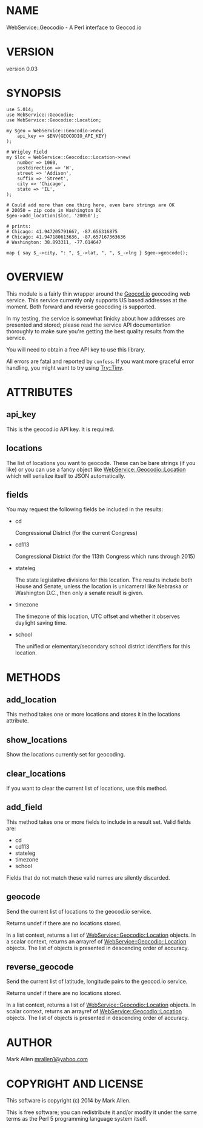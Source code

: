 # NAME

WebService::Geocodio - A Perl interface to Geocod.io

# VERSION

version 0.03

# SYNOPSIS

    use 5.014;
    use WebService::Geocodio;
    use WebService::Geocodio::Location;

    my $geo = WebService::Geocodio->new(
        api_key => $ENV{GEOCODIO_API_KEY}
    );

    # Wrigley Field
    my $loc = WebService::Geocodio::Location->new(
        number => 1060,
        postdirection => 'W',
        street => 'Addison',
        suffix => 'Street',
        city => 'Chicago',
        state => 'IL',
    );

    # Could add more than one thing here, even bare strings are OK
    # 20050 = zip code in Washington DC
    $geo->add_location($loc, '20050');

    # prints:
    # Chicago: 41.947205791667, -87.656316875
    # Chicago: 41.947180613636, -87.657167363636
    # Washington: 38.893311, -77.014647

    map { say $_->city, ": ", $_->lat, ", ", $_->lng } $geo->geocode();

# OVERVIEW

This module is a fairly thin wrapper around the [Geocod.io](http://geocod.io)
geocoding web service.  This service currently only supports US based addresses
at the moment.  Both forward and reverse geocoding is supported. 

In my testing, the service is somewhat finicky about how addresses are
presented and stored; please read the service API documentation thoroughly 
to make sure you're getting the best quality results from the service.

You will need to obtain a free API key to use this library.

All errors are fatal and reported by `confess`.  If you want more graceful
error handling, you might want to try using [Try::Tiny](http://search.cpan.org/perldoc?Try::Tiny).

# ATTRIBUTES

## api\_key

This is the geocod.io API key. It is required.

## locations

The list of locations you want to geocode.  These can be bare strings (if you like) or
you can use a fancy object like [WebService::Geocodio::Location](http://search.cpan.org/perldoc?WebService::Geocodio::Location) which will serialize
itself to JSON automatically.

## fields

You may request the following fields be included in the results:

- cd

    Congressional District (for the current Congress)

- cd113

    Congressional District (for the 113th Congress which runs through 2015)

- stateleg

    The state legislative divisions for this location. The results include both
    House and Senate, unless the location is unicameral like Nebraska or Washington
    D.C., then only a senate result is given.

- timezone

    The timezone of this location, UTC offset and whether it observes daylight
    saving time.

- school

    The unified or elementary/secondary school district identifiers for this location.

# METHODS

## add\_location

This method takes one or more locations and stores it in the locations attribute.

## show\_locations

Show the locations currently set for geocoding.

## clear\_locations

If you want to clear the current list of locations, use this method.

## add\_field

This method takes one or more fields to include in a result set. Valid fields are:

- cd
- cd113
- stateleg
- timezone
- school

Fields that do not match these valid names are silently discarded. 

## geocode

Send the current list of locations to the geocod.io service.

Returns undef if there are no locations stored.

In a list context, returns a list of [WebService::Geocodio::Location](http://search.cpan.org/perldoc?WebService::Geocodio::Location) objects.
In a scalar context, returns an arrayref of [WebService::Geocodio::Location](http://search.cpan.org/perldoc?WebService::Geocodio::Location)
objects. The list of objects is presented in descending order of accuracy.

## reverse\_geocode

Send the current list of latitude, longitude pairs to the geocod.io service.

Returns undef if there are no locations stored.

In a list context, returns a list of [WebService::Geocodio::Location](http://search.cpan.org/perldoc?WebService::Geocodio::Location) objects.
In scalar context, returns an arrayref of [WebService::Geocodio::Location](http://search.cpan.org/perldoc?WebService::Geocodio::Location) 
objects.  The list of objects is presented in descending order of accuracy.

# AUTHOR

Mark Allen <mrallen1@yahoo.com>

# COPYRIGHT AND LICENSE

This software is copyright (c) 2014 by Mark Allen.

This is free software; you can redistribute it and/or modify it under
the same terms as the Perl 5 programming language system itself.

